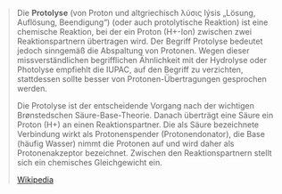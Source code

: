 > Die **Protolyse** (von Proton und altgriechisch λύσις lýsis „Lösung, Auflösung, Beendigung“) (oder auch protolytische Reaktion) ist eine chemische Reaktion, bei der ein Proton (H+-Ion) zwischen zwei Reaktionspartnern übertragen wird. Der Begriff Protolyse bedeutet jedoch sinngemäß die Abspaltung von Protonen. Wegen dieser missverständlichen begrifflichen Ähnlichkeit mit der Hydrolyse oder Photolyse empfiehlt die IUPAC, auf den Begriff zu verzichten, stattdessen sollte besser von Protonen-Übertragungen gesprochen werden.
>
> Die Protolyse ist der entscheidende Vorgang nach der wichtigen Brønstedschen Säure-Base-Theorie. Danach überträgt eine Säure ein Proton (H+) an einen Reaktionspartner. Die als Säure bezeichnete Verbindung wirkt als Protonenspender (Protonendonator), die Base (häufig Wasser) nimmt die Protonen auf und wird daher als Protonenakzeptor bezeichnet. Zwischen den Reaktionspartnern stellt sich ein chemisches Gleichgewicht ein.
>
> [Wikipedia](https://de.wikipedia.org/wiki/Protolyse)